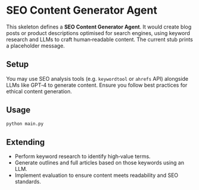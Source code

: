 # SEO Content Generator Agent

This skeleton defines a **SEO Content Generator Agent**.  It would create blog posts or product descriptions optimised for search engines, using keyword research and LLMs to craft human‑readable content.  The current stub prints a placeholder message.

## Setup

You may use SEO analysis tools (e.g. `keywordtool` or `ahrefs` API) alongside LLMs like GPT‑4 to generate content.  Ensure you follow best practices for ethical content generation.

## Usage

```bash
python main.py
```

## Extending

- Perform keyword research to identify high‑value terms.
- Generate outlines and full articles based on those keywords using an LLM.
- Implement evaluation to ensure content meets readability and SEO standards.
